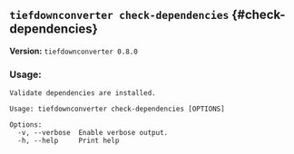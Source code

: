 ## `tiefdownconverter check-dependencies` {#check-dependencies}

**Version:** `tiefdownconverter 0.8.0`

### Usage:
```
Validate dependencies are installed.

Usage: tiefdownconverter check-dependencies [OPTIONS]

Options:
  -v, --verbose  Enable verbose output.
  -h, --help     Print help
```

